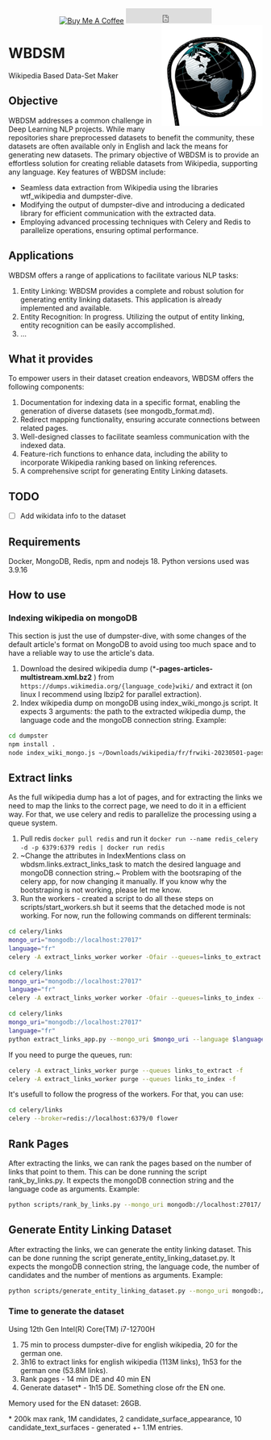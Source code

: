 <div align="center">
<a href="https://www.buymeacoffee.com/giovanimerlin" target="_blank"><img src="https://cdn.buymeacoffee.com/buttons/default-orange.png" alt="Buy Me A Coffee" height="41" width="174"></a>
<iframe src="https://ghbtns.com/github-btn.html?user=giovani-merlin&repo=wbdsm&type=star&count=true&size=large" frameborder="0" scrolling="0" width="170" height="30" title="GitHub"></iframe>
</div>
<img src="/assets/wbdsm_logo.png"  style="height: 200px; width:200px;float: right;"/>

# WBDSM

 Wikipedia Based Data-Set Maker

## Objective

WBDSM addresses a common challenge in Deep Learning NLP projects. While many repositories share preprocessed datasets to benefit the community, these datasets are often available only in English and lack the means for generating new datasets. The primary objective of WBDSM is to provide an effortless solution for creating reliable datasets from Wikipedia, supporting any language. Key features of WBDSM include:

* Seamless data extraction from Wikipedia using the libraries wtf_wikipedia and dumpster-dive.
* Modifying the output of dumpster-dive and introducing a dedicated library for efficient communication with the extracted data.
* Employing advanced processing techniques with Celery and Redis to parallelize operations, ensuring optimal performance.

## Applications

WBDSM offers a range of applications to facilitate various NLP tasks:

1. Entity Linking: WBDSM provides a complete and robust solution for generating entity linking datasets. This application is already implemented and available.
2. Entity Recognition: In progress. Utilizing the output of entity linking, entity recognition can be easily accomplished.
3. ...

## What it provides

To empower users in their dataset creation endeavors, WBDSM offers the following components:

1. Documentation for indexing data in a specific format, enabling the generation of diverse datasets (see mongodb_format.md).
2. Redirect mapping functionality, ensuring accurate connections between related pages.
3. Well-designed classes to facilitate seamless communication with the indexed data.
4. Feature-rich functions to enhance data, including the ability to incorporate Wikipedia ranking based on linking references.
5. A comprehensive script for generating Entity Linking datasets.

## TODO

* [ ] Add wikidata info to the dataset

## Requirements

Docker, MongoDB, Redis, npm and nodejs 18. Python versions used was 3.9.16

## How to use

### Indexing wikipedia on mongoDB

This section is just the use of dumpster-dive, with some changes of the default article's format on MongoDB to avoid using too much space and to have a reliable way to use the article's data.

1. Download the desired wikipedia dump (***-pages-articles-multistream.xml.bz2** ) from `https://dumps.wikimedia.org/{language_code}wiki/` and extract it (on linux I recommend using lbzip2 for parallel extraction).
2. Index wikipedia dump on mongoDB using index_wiki_mongo.js script. It expects 3 arguments: the path to the extracted wikipedia dump, the language code and the mongoDB connection string. Example:

```bash
cd dumpster
npm install .
node index_wiki_mongo.js ~/Downloads/wikipedia/fr/frwiki-20230501-pages-articles-multistream.xml de mongodb://localhost:27017/ 
```

## Extract links

As the full wikipedia dump has a lot of pages, and for extracting the links we need to map the links to the correct page, we need to do it in a efficient way. For that, we use celery and redis to parallelize the processing using a queue system.

1. Pull redis `docker pull redis` and run it `docker run --name redis_celery -d -p 6379:6379 redis | docker run redis`
2. ~Change the attributes in IndexMentions class on wbdsm.links.extract_links_task to match the desired language and mongoDB connection string.~ Problem with the bootsraping of the celery app, for now changing it manually. If you know why the bootstraping is not working, please let me know.
3. Run the workers - created a script to do all these steps on scripts/start_workers.sh but it seems that the detached mode is not working. For now, run the following commands on different terminals:

```bash
cd celery/links
mongo_uri="mongodb://localhost:27017"
language="fr"
celery -A extract_links_worker worker -Ofair --queues=links_to_extract --loglevel=info --concurrency=17 --language $language --mongo_uri $mongo_uri -n extract
```

```bash
cd celery/links
mongo_uri="mongodb://localhost:27017"
language="fr"
celery -A extract_links_worker worker -Ofair --queues=links_to_index --loglevel=info --concurrency=2  --language $language --mongo_uri $mongo_uri -n index
```

```bash
cd celery/links
mongo_uri="mongodb://localhost:27017"
language="fr"
python extract_links_app.py --mongo_uri $mongo_uri --language $language
```

If you need to purge the queues, run:

```bash
celery -A extract_links_worker purge --queues links_to_extract -f
celery -A extract_links_worker purge --queues links_to_index -f
```

It's usefull to follow the progress of the workers. For that, you can use:

```bash
cd celery/links
celery --broker=redis://localhost:6379/0 flower
```

## Rank Pages

After extracting the links, we can rank the pages based on the number of links that point to them. This can be done running the script rank_by_links.py. It expects the mongoDB connection string and the language code as arguments. Example:

```bash
python scripts/rank_by_links.py --mongo_uri mongodb://localhost:27017/ --language fr
```

## Generate Entity Linking Dataset

After extracting the links, we can generate the entity linking dataset. This can be done running the script generate_entity_linking_dataset.py. It expects the mongoDB connection string, the language code, the number of candidates and the number of mentions as arguments. Example:

```bash
python scripts/generate_entity_linking_dataset.py --mongo_uri mongodb://localhost:27017/ --language fr --max_rank 200000 --test_size 1000 --validation_size 1000 --candidates_size 1000000 --candidate_text_surfaces 10 --candidate_surface_appearance 2
```

### Time to generate the dataset

Using 12th Gen Intel(R) Core(TM) i7-12700H

1. 75 min to process dumpster-dive for english wikipedia, 20 for the german one.
2. 3h16 to extract links for english wikipedia (113M links), 1h53 for the german one (53.8M links).
3. Rank pages - 14 min DE and 40 min EN
4. Generate dataset* - 1h15 DE. Something close ofr the EN one.

Memory used for the EN dataset: 26GB.

\* 200k max rank, 1M candidates, 2 candidate_surface_appearance, 10 candidate_text_surfaces - generated +- 1.1M entries.
